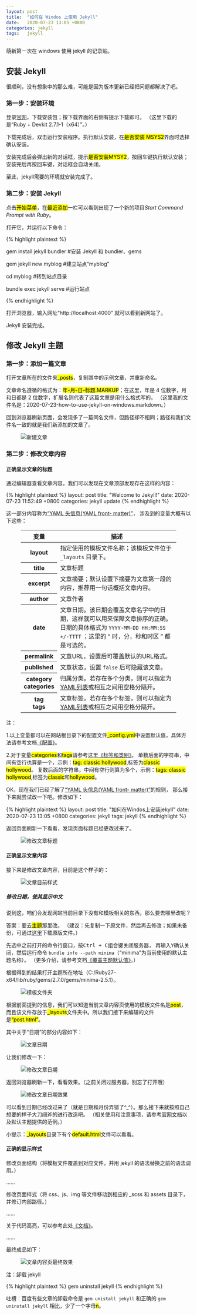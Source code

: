 ```yaml
---
layout: post
title:  "如何在 Windos 上使用 Jekyll"  
date:   2020-07-23 13:05 +0800
categories: jekyll
tags:   jekyll
---
```


萌新第一次在 windows 使用 jekyll 的记录贴。

## 安装 Jekyll

很顺利，没有想象中的那么难，可能是因为版本更新已经把问题都解决了吧。

### 第一步：安装环境

登录[官网](https://rubyinstaller.org/downloads/)，下载安装包；按下载界面的右侧有提示下载即可。
（这里下载的是“Ruby + Devkit 2.7.1-1（x64）”。）

下载完成后，双击运行安装程序。执行默认安装，在<mark>是否安装 MSYS2</mark>界面时选择确认安装。

安装完成后会弹出新的对话框，提示<mark>是否安装MYSY2</mark>，按回车键执行默认安装；安装完后再按回车键，对话框会自动关闭。

至此，jekyll需要的环境就安装完成了。

### 第二步：安装 Jekyll

点击<mark>开始菜单</mark>，在<mark>最近添加</mark>一栏可以看到出现了一个新的项目<i>Start Command Prompt with Ruby</i>。

打开它，并运行以下命令：

{% highlight plaintext %}

gem install jekyll bundler  #安装 Jekyll 和 bundler、gems

gem jekyll new myblog   #建立站点“myblog”
    
cd myblog   #转到站点目录
    
bundle exec jekyll serve    #运行站点

{% endhighlight %}

打开浏览器，输入网址“http://localhost:4000” 就可以看到新网站了。

Jekyll 安装完成。

## 修改 Jekyll 主题

### 第一步：添加一篇文章

打开文章所在的文件夹<mark>_posts</mark>，复制其中的示例文章，并重新命名。

文章命名遵循的格式为：<mark>年-月-日-标题.MARKUP</mark>；在这里，年是 4 位数字，月和日都是 2 位数字，扩展名则代表了这篇文章是用什么格式写的。
（这里我的文件名是：2020-07-23-how-to-use-jekyll-on-windows.markdown。）

回到浏览器刷新页面，会发现多了一篇同名文件，但路径却不相同；路径和我们文件名一致的就是我们新添加的文章了。

<figure class="post-content-img row justify-content-center">
    <div class="col-12 col-lg-8">
        <img class="w-100" src="/assets/post/2020-07-23-how-to-use-jekyll-on-windows/add_post.PNG" alt="新建文章">
    </div>
</figure>

### 第二步：修改文章内容

#### 正确显示文章的标题

通过编辑器查看文章内容，我们可以发现在文章顶部发现存在这样的内容：

{% highlight plaintext %}
layout: post
title:  "Welcome to Jekyll!"
date:   2020-07-23 11:52:49 +0800
categories: jekyll update
{% endhighlight %}

这一部分内容称为[“YAML 头信息(YAML front- matter)”](http://jekyllcn.com/docs/frontmatter/)，
涉及到的变量大概有以下这些：

<figure class="post-content-table">
    <table class="table">
        <thead>
            <tr>
                <th>变量</th>
                <th>描述</th>
            </tr>
        </thead>
        <tbody>
            <tr>
                <th>layout</th>
                <td>指定使用的模板文件名称；该模板文件位于 <code>_layouts</code> 目录下。</td>
            </tr>
            <tr>
                <th>title</th>
                <td>文章标题</td>
            </tr>
            <tr>
                <th>excerpt</th>
                <td>文章摘要；默认设置下摘要为文章第一段的内容，推荐用一句话概括文章内容。</td>
            </tr>
            <tr>
                <th>author</th>
                <td>文章作者</td>
            </tr>
            <tr>
                <th>date</th>
                <td>文章日期。该日期会覆盖文章名字中的日期，这样就可以用来保障文章排序的正确。<br>日期的具体格式为 <code>YYYY-MM-DD HH:MM:SS +/-TTTT</code> ；这里的 “ 时，分，秒和时区 ” 都是可选的。</td>
            </tr>
            <tr>
                <th>permalink</th>
                <td>文章URL，设置后可覆盖默认的URL格式。</td>
            </tr>
            <tr>
                <th>published</th>
                <td>文章状态，设置 <code>false</code> 后可隐藏该文章。</td>
            </tr>
            <tr>
                <th>category <br/> categories</th>
                <td>归属分类。若存在多个分类，则可以指定为<a href="https://en.wikipedia.org/wiki/YAML#Basic_components">YAML列表</a>或相互之间用空格分隔开。</td>
            </tr>
            <tr>
                <th>tag <br/> tags</th>
                <td>文章标签。若存在多个标签，则可以指定为<a href="https://en.wikipedia.org/wiki/YAML#Basic_components">YAML列表</a>或相互之间用空格分隔开。</td>
            </tr>
        </tbody>
    </table>
</figure>

注：

1.以上变量都可以在网站根目录下的配置文件<mark>_config.yml</mark>中设置默认值，具体方法请参考文档[《配置》](http://jekyllcn.com/docs/configuration/#front-matter-defaults)。

2.对于变量<mark>categories</mark>和<mark>tags</mark>请参考这里[《标签和类别》](https://jekyllrb.com/docs/posts/#tags)。
单数后面的字符串，中间有空行也算是一个，示例：<mark>tag: classic hollywood</mark>,标签为<mark>classic hollywood</mark>。
复数后面的字符串，中间有空行则算为多个，示例：<mark>tags: classic hollywood</mark>,标签为<mark>classic</mark>和<mark>hollywood</mark>。

OK，现在我们已经了解了[“YAML 头信息(YAML front- matter)”](http://jekyllcn.com/docs/frontmatter/)的规则，
那么接下来就尝试改一下吧。修改如下：

{% highlight plaintext %}
layout: post
title:  "如何在Windos上安装jekyll"
date:   2020-07-23 13:05 +0800
categories: jekyll
tags:   jekyll
{% endhighlight %}

返回页面刷新一下看看，发现页面标题已经更改过来了。

<figure class="post-content-img row justify-content-center">
    <div class="col-12 col-lg-8">
        <img class="w-100" src="/assets/post/2020-07-23-how-to-use-jekyll-on-windows/revise_post_title.PNG" alt="修改文章标题">
    </div>
</figure>

#### 正确显示文章内容

接下来是修改文章内容，目前是这个样子的：

<figure class="post-content-img row justify-content-center">
    <div class="col-12 col-lg-8">
        <img class="w-100" src="/assets/post/2020-07-23-how-to-use-jekyll-on-windows/post.PNG" alt="文章目前样式">
    </div>
</figure>

##### 修改日期，使其显示中文

说到这，咱们会发现网站当前目录下没有和模板相关的东西，那么要去哪里改呢？

答案：要去<mark>主题</mark>那里改。
（建议：先复制一下原文件，然后再去修改；如果未备份，可通过[这里](https://github.com/jekyll/minima)下载原版文件。）

先选中之前打开的命令行窗口，按<kbd><kbd>Ctrl</kbd> + <kbd>C</kbd></kbd>组合键关闭服务器，
再输入<kbd>Y</kbd>确认关闭，然后运行命令 `bundle info --path minima`（“minima”为当前使用的默认主题名称）。
（更多介绍，请参考文档[《覆盖主题默认值》](https://jekyllrb.com/docs/themes/#overriding-theme-defaults)。）

根据得到的结果打开主题所在地址（C:/Ruby27-x64/lib/ruby/gems/2.7.0/gems/minima-2.5.1）。

<figure class="post-content-img row justify-content-center">
    <div class="col-12 col-lg-12">
        <img class="w-100" src="/assets/post/2020-07-23-how-to-use-jekyll-on-windows/layouts.PNG" alt="模板文件夹">
    </div>
</figure>

根据前面提到的信息，我们可以知道当前文章内容页使用的模板文件名是<mark>post</mark>，而且该文件存放于<mark>_layouts</mark>文件夹中。所以我们接下来编辑的文件是<mark>“post.html”</mark>。

其中关于“日期”的部分内容如下：

<figure class="post-content-img row justify-content-center">
    <div class="col-12 col-lg-12">
        <img class="w-100" src="/assets/post/2020-07-23-how-to-use-jekyll-on-windows/post_date.PNG" alt="文章日期">
    </div>
</figure>

让我们修改一下：

<figure class="post-content-img row justify-content-center">
    <div class="col-12 col-lg-12">
        <img class="w-100" src="/assets/post/2020-07-23-how-to-use-jekyll-on-windows/revise_post_date.PNG" alt="修改文章日期">
    </div>
</figure>

返回浏览器刷新一下，看看效果。（之前关闭过服务器，别忘了打开哦）

<figure class="post-content-img row justify-content-center">
    <div class="col-12 col-lg-10">
        <img class="w-100" src="/assets/post/2020-07-23-how-to-use-jekyll-on-windows/post_date_new.PNG" alt="修改文章日期效果">
    </div>
</figure>

可以看到日期已经改过来了（就是日期和月份弄错了^_^）。那么接下来就按照自己想要的样子大刀阔斧的进行改造吧。
（相关使用和注意事项，请参考[官网文档](https://jekyllrb.com/docs/)以及默认主题提供的范例。）

小提示：<mark>_layouts</mark>目录下有个<mark>default.html</mark>文件可以看看。

#### 正确的显示样式

修改页面结构（将模板文件覆盖到对应文件，并用 jekyll 的语法替换之前的语法调用。）

……

修改页面样式（将 css、js、img 等文件移动到相应的 _scss 和 assets 目录下，并修订内部路径。）

……

关于代码高亮，可以参考此处[《文档》](https://jekyllrb.com/docs/liquid/tags/)。

……

最终成品如下：

<figure class="post-content-img row justify-content-center">
    <div class="col-12 col-lg-12">
        <img class="w-100" src="/assets/post/2020-07-23-how-to-use-jekyll-on-windows/post_new.PNG" alt="文章内容页最终效果">
    </div>
</figure>

注：卸载 jekyll 

{% highlight plaintext %}
gem uninstall jekyll
{% endhighlight %}

吐槽：百度有些文章的卸载命令是 `gem unistall jekyll` 和正确的 `gem uninstall jekyll` 相比，少了一个字母<mark>n</mark>。